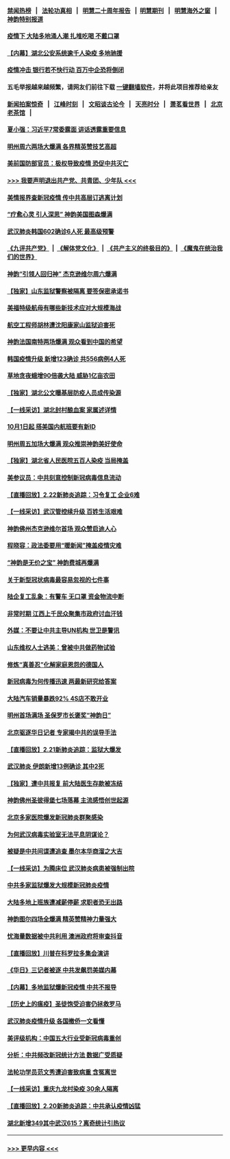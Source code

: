 #### [禁闻热榜](热点新闻.md?=0)  &nbsp;&nbsp;|&nbsp;&nbsp; [法轮功真相](https://github.com/gfw-breaker/truth/blob/master/README.md?=0) &nbsp;&nbsp;|&nbsp;&nbsp; [明慧二十周年报告](https://github.com/gfw-breaker/mh-reports/blob/master/README.md?=0) &nbsp;&nbsp;|&nbsp;&nbsp;[明慧期刊](https://github.com/gfw-breaker/mh-qikan) &nbsp;&nbsp;|&nbsp;&nbsp; [明慧海外之窗](https://github.com/gfw-breaker/mh-news/blob/master/README.md?=0) &nbsp;&nbsp;|&nbsp;&nbsp; [神韵特别报道](https://github.com/gfw-breaker/mh-news/blob/master/shenyun.md?=0)
#### [疫情下 大陆多地涌人潮 扎堆吃喝 不戴口罩](../pages/nf4514/n11890199.md?t=02240501) 
#### [【内幕】湖北公安系统逾千人染疫 多地驰援](../pages/nf4514/n11888526.md?t=02240501) 
#### [疫情冲击 银行若不快行动 百万中企恐将倒闭](../pages/nf4514/n11890255.md?t=02240501) 
#### 五毛举报越来越频繁，请网友们前往下载 [一键翻墙软件](https://github.com/gfw-breaker/ssr-accounts)，并将此项目推荐给亲友
#### [新闻拍案惊奇](https://github.com/gfw-breaker/banned-news/blob/master/pages/link4.md) &nbsp;&nbsp;|&nbsp;&nbsp; [江峰时刻](https://github.com/gfw-breaker/banned-news/blob/master/pages/link4.md) &nbsp;&nbsp;|&nbsp;&nbsp; [文昭谈古论今](https://github.com/gfw-breaker/banned-news/blob/master/pages/link4.md) &nbsp;&nbsp;|&nbsp;&nbsp; [天亮时分](https://github.com/gfw-breaker/banned-news/blob/master/pages/link4.md) &nbsp;&nbsp;|&nbsp;&nbsp; [萧茗看世界](https://github.com/gfw-breaker/banned-news/blob/master/pages/link4.md) &nbsp;&nbsp;|&nbsp;&nbsp; [北京老茶馆](https://github.com/gfw-breaker/banned-news/blob/master/pages/link4.md) &nbsp;&nbsp;|&nbsp;&nbsp; 
#### [夏小强：习近平7常委露面 讲话透露重要信息](../pages/nf4514/n11890133.md?t=02240501) 
#### [明州周六两场大爆满 各界精英赞技艺高超](../pages/nf4514/n11890029.md?t=02240501) 
#### [美前国防部官员：极权导致疫情 恐促中共灭亡](../pages/nf4514/n11889092.md?t=02240501) 
#### [>>> 我要声明退出共产党、共青团、少年队 <<<](https://github.com/begood0513/goodnews/blob/master/quit/letter.md) 
#### [美情报界查新冠疫情 传中共高层订逃离计划](../pages/nf4514/n11888161.md?t=02240501) 
#### [“疗愈心灵 引人深思” 神韵美国图森爆满](../pages/nf4514/n11889889.md?t=02240501) 
#### [武汉肺炎韩国602确诊6人死 最高级预警](../pages/nf4514/n11889715.md?t=02240501) 
#### [《九评共产党》](https://github.com/begood0513/9ping.md/blob/master/README.md) &nbsp;|&nbsp; [《解体党文化》](../../../../jtdwh.md/blob/master/README.md)  &nbsp;|&nbsp; [《共产主义的终极目的》](../../../../gczydzjmd.md/blob/master/README.md) &nbsp;|&nbsp; [《魔鬼在统治我们的世界》](../../../../mgztzwmdsj.md/blob/master/README.md) 
#### [神韵“引领人回归神” 杰克逊维尔周六爆满](../pages/nf4514/n11889630.md?t=02240501) 
#### [【独家】山东监狱警察被隔离 要签保密承诺书](../pages/nf4514/n11889454.md?t=02240501) 
#### [美福特级航母有哪些新技术应对大规模海战](../pages/nf4514/n11882087.md?t=02240501) 
#### [航空工程师胡林遭沈阳康家山监狱迫害死](../pages/nf4514/n11888407.md?t=02240501) 
#### [神韵法国南特两场爆满 观众看到中国的希望](../pages/nf4514/n11888918.md?t=02240501) 
#### [韩国疫情升级 新增123确诊 共556病例4人死](../pages/nf4514/n11888882.md?t=02240501) 
#### [草地贪夜蛾增90倍袭大陆 威胁1亿亩农田](../pages/nf4514/n11888493.md?t=02240501) 
#### [【独家】湖北公文曝基层防疫人员成传染源](../pages/nf4514/n11887125.md?t=02240501) 
#### [【一线采访】湖北封村酿血案 家属述详情](../pages/nf4514/n11888368.md?t=02240501) 
#### [10月1日起 搭美国内航班要有新ID](../pages/nf4514/n11888243.md?t=02240501) 
#### [明州周五加场大爆满 观众推崇神韵美好使命](../pages/nf4514/n11888062.md?t=02240501) 
#### [【独家】湖北省人民医院五百人染疫 当局掩盖](../pages/nf4514/n11888080.md?t=02240501) 
#### [美参议员：中共刻意控制新冠病毒信息流动](../pages/nf4514/n11887949.md?t=02240501) 
#### [【直播回放】2.22新肺炎追踪：习令复工 企业6难](../pages/nf4514/n11887888.md?t=02240501) 
#### [【一线采访】武汉管控续升级 百姓生活艰难](../pages/nf4514/n11886970.md?t=02240501) 
#### [神韵佛州杰克逊维尔首场 观众赞启迪人心](../pages/nf4514/n11887811.md?t=02240501) 
#### [程晓容：政法委要用“暖新闻”掩盖疫情灾难](../pages/nf4514/n11887567.md?t=02240501) 
#### [“神韵是无价之宝” 神韵费城再爆满](../pages/nf4514/n11887726.md?t=02240501) 
#### [关于新型冠状病毒最容易忽视的七件事](../pages/nf4514/n11886753.md?t=02240501) 
#### [陆企复工乱象：有警车 无口罩 资金物流中断](../pages/nf4514/n11886914.md?t=02240501) 
#### [非常时期 江西上千民众聚集市政府讨血汗钱](../pages/nf4514/n11886708.md?t=02240501) 
#### [外媒：不要让中共主导UN机构 世卫是警讯](../pages/nf4514/n11886401.md?t=02240501) 
#### [山东维权人士逃美：曾被中共做药物试验](../pages/nf4514/n11884557.md?t=02240501) 
#### [修炼“真善忍”化解家庭恩怨的德国人](../pages/nf4514/n11886559.md?t=02240501) 
#### [新冠病毒为何传播迅速 两最新研究给答案](../pages/nf4514/n11886505.md?t=02240501) 
#### [大陆汽车销量暴跌92% 4S店不敢开业](../pages/nf4514/n11886391.md?t=02240501) 
#### [明州首场满场 圣保罗市长褒奖“神韵日”](../pages/nf4514/n11886134.md?t=02240501) 
#### [北京驱逐华日记者 专家揭中共的误导手法](../pages/nf4514/n11886124.md?t=02240501) 
#### [【直播回放】2.21新肺炎追踪：监狱大爆发](../pages/nf4514/n11886081.md?t=02240501) 
#### [武汉肺炎 伊朗新增13例确诊 其中2死](../pages/nf4514/n11885880.md?t=02240501) 
#### [【独家】遭中共报复 前大陆医生存款被冻结](../pages/nf4514/n11884783.md?t=02240501) 
#### [神韵佛州圣彼得堡七场落幕 主流感悟创世起源](../pages/nf4514/n11885432.md?t=02240501) 
#### [北京多家医院爆发新冠肺炎群聚感染](../pages/nf4514/n11884463.md?t=02240501) 
#### [为何武汉病毒实验室无法平息阴谋论？](../pages/nf4514/n11884970.md?t=02240501) 
#### [被疑是中共间谍遭追查 墨尔本华商溜之大吉](../pages/nf4514/n11882036.md?t=02240501) 
#### [【一线采访】为腾床位 武汉肺炎病患被强制出院](../pages/nf4514/n11884399.md?t=02240501) 
#### [中共多家监狱爆发大规模新冠肺炎疫情](../pages/nf4514/n11884649.md?t=02240501) 
#### [大陆多地上班族遭减薪停薪 求职者恐无出路](../pages/nf4514/n11884023.md?t=02240501) 
#### [神韵图尔四场全爆满 精英赞精神力量强大](../pages/nf4514/n11884287.md?t=02240501) 
#### [忧海量数据被中共利用 澳洲政府将审查抖音](../pages/nf4514/n11884360.md?t=02240501) 
#### [【直播回放】川普在科罗拉多集会演讲](../pages/nf4514/n11883640.md?t=02240501) 
#### [《华日》三记者被逐 中共发飙罚美媒内幕](../pages/nf4514/n11884184.md?t=02240501) 
#### [【内幕】多地监狱爆新冠疫情 中共不报导](../pages/nf4514/n11883419.md?t=02240501) 
#### [【历史上的瘟疫】圣徒饱受迫害仍拯救罗马](../pages/nf4514/n11869717.md?t=02240501) 
#### [武汉肺炎疫情升级 各国撤侨一文看懂](../pages/nf4514/n11859313.md?t=02240501) 
#### [美评级机构：中国五大行业受新冠病毒重创](../pages/nf4514/n11883846.md?t=02240501) 
#### [分析：中共频改新冠统计方法 数据广受质疑](../pages/nf4514/n11883875.md?t=02240501) 
#### [法轮功学员范文秀遭迫害致病重 含冤离世](../pages/nf4514/n11873180.md?t=02240501) 
#### [【一线采访】重庆九龙村染疫 30余人隔离](../pages/nf4514/n11883522.md?t=02240501) 
#### [【直播回放】2.20新肺炎追踪：中共承认疫情凶猛](../pages/nf4514/n11883291.md?t=02240501) 
#### [湖北新增349其中武汉615？离奇统计引热议](../pages/nf4514/n11882030.md?t=02240501) 

----
#### [ >>> 更早内容 <<< ](../indexes/nf4514-earlier.md)
